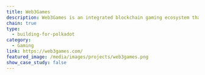 ```yaml
---
title: Web3Games
description: Web3Games is an integrated blockchain gaming ecosystem that aim to help traditional game developers integrate their gaming products with blockchain
chain: true
type:
  - building-for-polkadot
category:
  - Gaming
link: https://web3games.com/
featured_image: /media/images/projects/web3games.png
show_case_study: false
---
```


